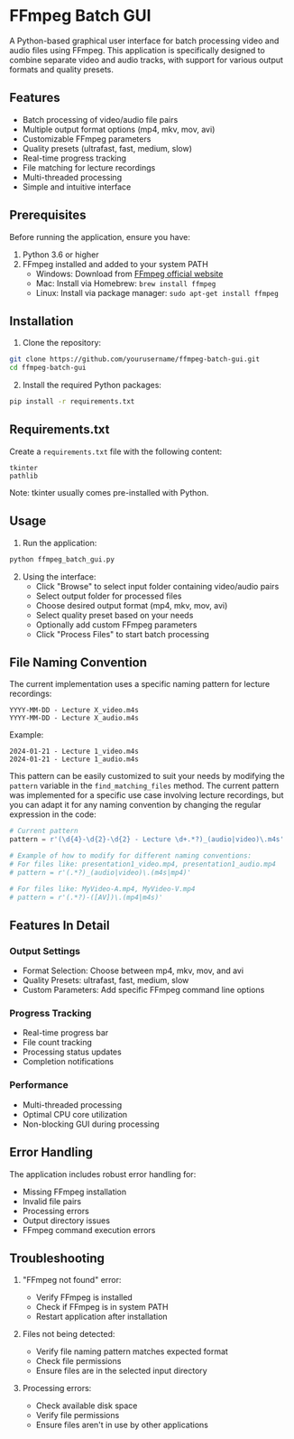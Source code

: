 # FFmpeg Batch GUI

A Python-based graphical user interface for batch processing video and audio files using FFmpeg. This application is specifically designed to combine separate video and audio tracks, with support for various output formats and quality presets.

## Features

- Batch processing of video/audio file pairs
- Multiple output format options (mp4, mkv, mov, avi)
- Customizable FFmpeg parameters
- Quality presets (ultrafast, fast, medium, slow)
- Real-time progress tracking
- File matching for lecture recordings
- Multi-threaded processing
- Simple and intuitive interface

## Prerequisites

Before running the application, ensure you have:

1. Python 3.6 or higher
2. FFmpeg installed and added to your system PATH
   - Windows: Download from [FFmpeg official website](https://ffmpeg.org/download.html)
   - Mac: Install via Homebrew: `brew install ffmpeg`
   - Linux: Install via package manager: `sudo apt-get install ffmpeg`

## Installation

1. Clone the repository:
```bash
git clone https://github.com/yourusername/ffmpeg-batch-gui.git
cd ffmpeg-batch-gui
```

2. Install the required Python packages:
```bash
pip install -r requirements.txt
```

## Requirements.txt

Create a `requirements.txt` file with the following content:
```
tkinter
pathlib
```

Note: tkinter usually comes pre-installed with Python.

## Usage

1. Run the application:
```bash
python ffmpeg_batch_gui.py
```

2. Using the interface:
   - Click "Browse" to select input folder containing video/audio pairs
   - Select output folder for processed files
   - Choose desired output format (mp4, mkv, mov, avi)
   - Select quality preset based on your needs
   - Optionally add custom FFmpeg parameters
   - Click "Process Files" to start batch processing

## File Naming Convention

The current implementation uses a specific naming pattern for lecture recordings:
```
YYYY-MM-DD - Lecture X_video.m4s
YYYY-MM-DD - Lecture X_audio.m4s
```
Example:
```
2024-01-21 - Lecture 1_video.m4s
2024-01-21 - Lecture 1_audio.m4s
```

This pattern can be easily customized to suit your needs by modifying the `pattern` variable in the `find_matching_files` method. The current pattern was implemented for a specific use case involving lecture recordings, but you can adapt it for any naming convention by changing the regular expression in the code:

```python
# Current pattern
pattern = r'(\d{4}-\d{2}-\d{2} - Lecture \d+.*?)_(audio|video)\.m4s'

# Example of how to modify for different naming conventions:
# For files like: presentation1_video.mp4, presentation1_audio.mp4
# pattern = r'(.*?)_(audio|video)\.(m4s|mp4)'

# For files like: MyVideo-A.mp4, MyVideo-V.mp4
# pattern = r'(.*?)-([AV])\.(mp4|m4s)'
```

## Features In Detail

### Output Settings
- Format Selection: Choose between mp4, mkv, mov, and avi
- Quality Presets: ultrafast, fast, medium, slow
- Custom Parameters: Add specific FFmpeg command line options

### Progress Tracking
- Real-time progress bar
- File count tracking
- Processing status updates
- Completion notifications

### Performance
- Multi-threaded processing
- Optimal CPU core utilization
- Non-blocking GUI during processing

## Error Handling

The application includes robust error handling for:
- Missing FFmpeg installation
- Invalid file pairs
- Processing errors
- Output directory issues
- FFmpeg command execution errors

## Troubleshooting

1. "FFmpeg not found" error:
   - Verify FFmpeg is installed
   - Check if FFmpeg is in system PATH
   - Restart application after installation

2. Files not being detected:
   - Verify file naming pattern matches expected format
   - Check file permissions
   - Ensure files are in the selected input directory

3. Processing errors:
   - Check available disk space
   - Verify file permissions
   - Ensure files aren't in use by other applications
